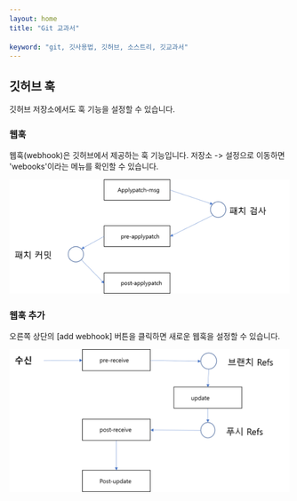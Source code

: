 ```yaml
---
layout: home
title: "Git 교과서"

keyword: "git, 깃사용법, 깃허브, 소스트리, 깃교과서"
---
```

## 깃허브 훅
깃허브 저장소에서도 훅 기능을 설정할 수 있습니다.

### 웹훅
웹훅(webhook)은 깃허브에서 제공하는 훅 기능입니다. 저장소 -> 설정으로 이동하면 'webooks'이라는 메뉴를 확인할 수 있습니다.

![훅](./img/image004.png)   

### 웹훅 추가
오른쪽 상단의 [add webhook] 버튼을 클릭하면 새로운 웹훅을 설정할 수 있습니다.

![훅](./img/image005.png)   